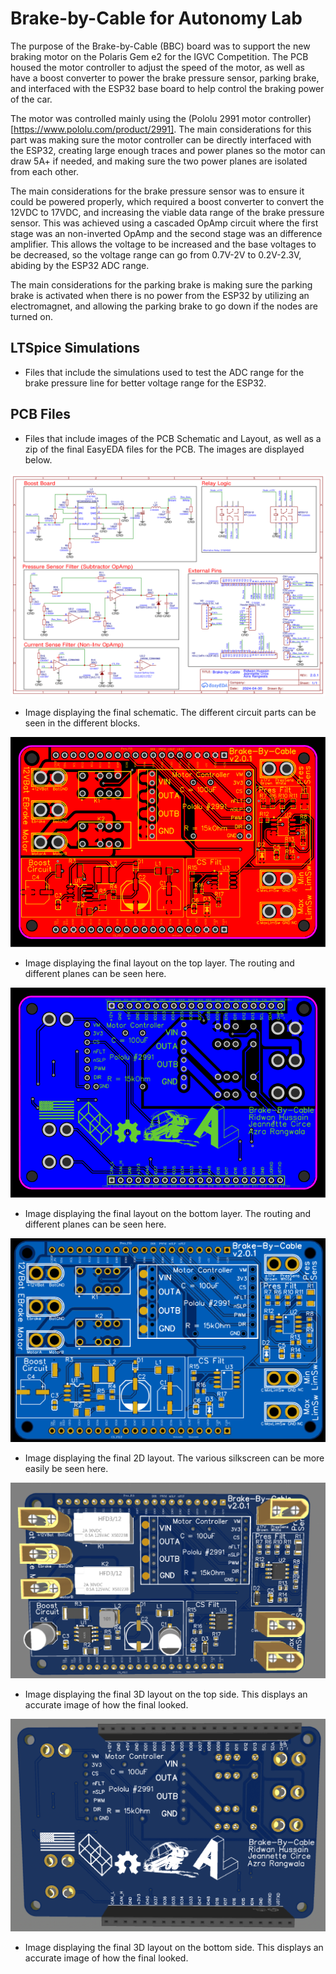 # Brake-by-Cable for Autonomy Lab
The purpose of the Brake-by-Cable (BBC) board was to support the new braking motor on the Polaris Gem e2 for the IGVC Competition. The PCB housed the motor controller to adjust the speed of the motor, as well as have a boost converter to power the brake pressure sensor, parking brake, and interfaced with the ESP32 base board to help control the braking power of the car. 

The motor was controlled mainly using the (Pololu 2991 motor controller)[https://www.pololu.com/product/2991]. The main considerations for this part was making sure the motor controller can be directly interfaced with the ESP32, creating large enough traces and power planes so the motor can draw 5A+ if needed, and making sure the two power planes are isolated from each other.

The main considerations for the brake pressure sensor was to ensure it could be powered properly, which required a boost converter to convert the 12VDC to 17VDC, and increasing the viable data range of the brake pressure sensor. This was achieved using a cascaded OpAmp circuit where the first stage was an non-inverted OpAmp and the second stage was an difference amplifier. This allows the voltage to be increased and the base voltages to be decreased, so the voltage range can go from 0.7V-2V to 0.2V-2.3V, abiding by the ESP32 ADC range.

The main considerations for the parking brake is making sure the parking brake is activated when there is no power from the ESP32 by utilizing an electromagnet, and allowing the parking brake to go down if the nodes are turned on.

## LTSpice Simulations
- Files that include the simulations used to test the ADC range for the brake pressure line for better voltage range for the ESP32.

## PCB Files
- Files that include images of the PCB Schematic and Layout, as well as a zip of the final EasyEDA files for the PCB. The images are displayed below. 

![Schematic](./PCB%20Files/Schematic_BBCPCB-v2.0.1_2024-04-30.png)
- Image displaying the final schematic. The different circuit parts can be seen in the different blocks.


![Layout TOP](./PCB%20Files/Layout_TOP_BBCPCB-v2.0.1_2024-04-30.png)
- Image displaying the final layout on the top layer. The routing and different planes can be seen here.


![Layout BOT](./PCB%20Files/Layout_BOT_BBCPCB-v2.0.1_2024-04-30.png)
- Image displaying the final layout on the bottom layer. The routing and different planes can be seen here.


![Layout 2D](./PCB%20Files/Layout_2D_BBCPCB-v2.0.1_2024-04-30.png)
- Image displaying the final 2D layout. The various silkscreen can be more easily be seen here.


![Layout 3D TOP](./PCB%20Files/Layout_3D_TOP_BBCPCB-v2.0.1_2024-04-30.png)
- Image displaying the final 3D layout on the top side. This displays an accurate image of how the final looked.


![Layout 3D BOT](./PCB%20Files/Layout_3D_BOT_BBCPCB-v2.0.1_2024-04-30.png)
- Image displaying the final 3D layout on the bottom side. This displays an accurate image of how the final looked.


